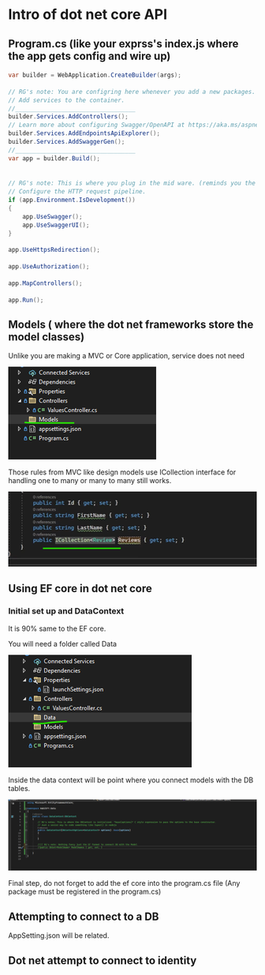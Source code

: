 # Intro of dot net core API

## Program.cs (like your exprss's index.js where the app gets config and wire up)

```csharp
var builder = WebApplication.CreateBuilder(args);

// RG's note: You are configring here whenever you add a new packages.
// Add services to the container.
//__________________________________
builder.Services.AddControllers();
// Learn more about configuring Swagger/OpenAPI at https://aka.ms/aspnetcore/swashbuckle
builder.Services.AddEndpointsApiExplorer();
builder.Services.AddSwaggerGen();
//__________________________________
var app = builder.Build();


// RG's note: This is where you plug in the mid ware. (reminds you the good time with app.use?)
// Configure the HTTP request pipeline.
if (app.Environment.IsDevelopment())
{
    app.UseSwagger();
    app.UseSwaggerUI();
}

app.UseHttpsRedirection();

app.UseAuthorization();

app.MapControllers();

app.Run();

```

## Models ( where the dot net frameworks store the model classes)

Unlike you are making a MVC or Core application, service does not need 

![Alt text](image.png)

Those rules from MVC like design models use ICollection interface for handling one to many or many to many still works.

![Alt text](image-1.png)

## Using EF core in dot net core

### Initial set up and DataContext

It is 90% same to the EF core.

You will need a folder called Data

![Alt text](image-2.png)

Inside the data context will be point where you connect models with the DB tables.

![Alt text](image-3.png)

Final step, do not forget to add the ef core into the program.cs file (Any package must be registered in the program.cs)

## Attempting to connect to a DB

AppSetting.json will be related.

## Dot net attempt to connect to identity
